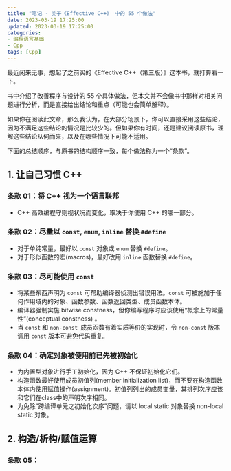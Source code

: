 ```yaml
---
title: "笔记 - 关于《Effective C++》 中的 55 个做法"
date: 2023-03-19 17:25:00
updated: 2023-03-19 17:25:00
categories:
- 编程语言基础
- Cpp
tags: [Cpp]
---
```




最近闲来无事，想起了之前买的《Effective C++（第三版）》这本书，就打算看一下。

书中介绍了改善程序与设计的 55 个具体做法，但本文并不会像书中那样对相关问题进行分析，而是直接给出结论和重点（可能也会简单解释）。

如果你在阅读此文章，那么我认为，在大部分场景下，你可以直接采用这些结论，因为不满足这些结论的情况是比较少的。但如果你有时间，还是建议阅读原书，理解这些结论从何而来，以及在哪些情况下可能不适用。

下面的总结顺序，与原书的结构顺序一致，每个做法称为一个“条款”。



## 1. 让自己习惯 C++

### 条款 01：将 C++ 视为一个语言联邦



* C++ 高效编程守则视状况而变化，取决于你使用 C++ 的哪一部分。











### 条款 02：尽量以 `const`, `enum`, `inline` 替换 `#define`



* 对于单纯常量，最好以 `const` 对象或 `enum` 替换 `#define`。
* 对于形似函数的宏(macros)，最好改用 `inline` 函数替换 `#define`。





### 条款 03：尽可能使用 `const`

* 将某些东西声明为 `const` 可帮助编译器侦测出错误用法。`const` 可被施加于任何作用域内的对象、函数参数、函数返回类型、成员函数本体。
* 编译器强制实施 bitwise constness，但你编写程序时应该使用“概念上的常量性”(conceptual constness) 。
* 当 `const` 和 `non-const `成员函数有着实质等价的实现时，令 `non-const` 版本调用 `const` 版本可避免代码重复。



### 条款 04：确定对象被使用前已先被初始化

* 为内置型对象进行手工初始化，因为 C++ 不保证初始化它们。
* 构造函数最好使用成员初值列(member initialization list)，而不要在构造函数本体内使用赋值操作(assignment)。初值列列出的成员变量，其排列次序应该和它们在class中的声明次序相同。
* 为免除“跨编译单元之初始化次序”问题，请以 local static 对象替换 non-local static 对象。



## 2. 构造/析构/赋值运算

### 条款 05：
